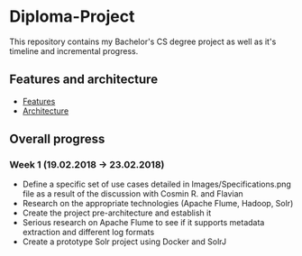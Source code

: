 # Diploma-Project
This repository contains my Bachelor's CS degree project as well as it's timeline and incremental progress.

## Features and architecture

* [Features](Images/Specifications.png)
* [Architecture](Images/Architecture.png)

## Overall progress

### Week 1 (19.02.2018 -> 23.02.2018)

* Define a specific set of use cases detailed in Images/Specifications.png file as a result of the discussion with Cosmin R. and Flavian
* Research on the appropriate technologies (Apache Flume, Hadoop, Solr)
* Create the project pre-architecture and establish it
* Serious research on Apache Flume to see if it supports metadata extraction and different log formats
* Create a prototype Solr project using Docker and SolrJ
